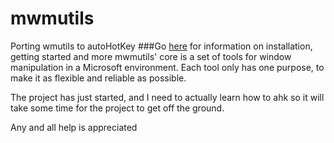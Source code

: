 # mwmutils
Porting wmutils to autoHotKey
###Go [here](https://github.com/huffstler/mwmutils/wiki) for information on installation, getting started and more
mwmutils' core is a set of tools for window manipulation in a Microsoft environment. Each tool only has one purpose, to make it as flexible and reliable as possible.

The project has just started, and I need to actually learn how to ahk so it will take some time for the project to get off the ground.

Any and all help is appreciated